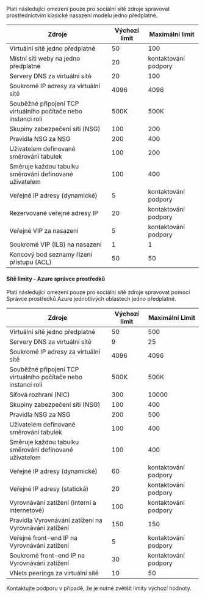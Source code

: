 Platí následující omezení pouze pro sociální sítě zdroje spravovat prostřednictvím klasické nasazení modelu jedno předplatné.

Zdroje| Výchozí limit | Maximální limit
--- | --- | --- 
Virtuální sítě jedno předplatné | 50 | 100
Místní síti weby na jedno předplatné | 20 | kontaktování podpory
Servery DNS za virtuální sítě | 20 | 100
Soukromé IP adresy za virtuální sítě | 4096 | 4096
Souběžné připojení TCP virtuálního počítače nebo instanci rolí | 500K | 500K 
Skupiny zabezpečení síti (NSG) | 100 | 200
Pravidla NSG za NSG | 200 | 400
Uživatelem definované směrování tabulek | 100 | 200
Směruje každou tabulku směrování definované uživatelem | 100 | 400
Veřejné IP adresy (dynamické) | 5 | kontaktování podpory
Rezervované veřejné adresy IP | 20 | kontaktování podpory
Veřejné VIP za nasazení | 5 | kontaktování podpory
Soukromé VIP (ILB) na nasazení | 1 | 1
Koncový bod seznamy řízení přístupu (ACL) | 50 | 50


#### <a name="azure-resource-manager-virtual-networking-limits"></a>Sítě limity - Azure správce prostředků

Platí následující omezení pouze pro sociální sítě zdroje spravovat pomocí Správce prostředků Azure jednotlivých oblastech jedno předplatné.

Zdroje| Výchozí limit | Maximální Limit
--- | --- | ---
Virtuální sítě jedno předplatné | 50 | 500
Servery DNS za virtuální sítě | 9 | 25
Soukromé IP adresy za virtuální sítě | 4096 | 4096
Souběžné připojení TCP virtuálního počítače nebo instanci rolí | 500K |500K
Síťová rozhraní (NIC) | 300 | 10000
Skupiny zabezpečení síti (NSG) | 100 | 400
Pravidla NSG za NSG | 200 | 500
Uživatelem definované směrování tabulek | 100 | 400
Směruje každou tabulku směrování definované uživatelem | 100 | 400
Veřejné IP adresy (dynamické) | 60 | kontaktování podpory
Veřejné IP adresy (statická) | 20 | kontaktování podpory
Vyrovnávání zatížení (interní a internetové) | 100 | kontaktování podpory
Pravidla Vyrovnávání zatížení na Vyrovnávání zatížení | 150 | 150
Veřejné front-end IP na Vyrovnávání zatížení | 5 | kontaktování podpory
Soukromé front-end IP na Vyrovnávání zatížení | 30 | kontaktování podpory
VNets peerings za virtuální sítě | 10 | 50

Kontaktujte podporu v případě, že je nutné zvětšit limity výchozí hodnoty.
